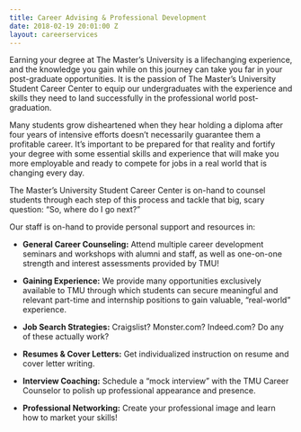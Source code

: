 ```yaml
---
title: Career Advising & Professional Development
date: 2018-02-19 20:01:00 Z
layout: careerservices
---
```


Earning your degree at The Master’s University is a lifechanging experience, and the knowledge you gain while on this journey can take you far in your post-graduate opportunities. It is the passion of The Master’s University Student Career Center to equip our undergraduates with the experience and skills they need to land successfully in the professional world post-graduation.

Many students grow disheartened when they hear holding a diploma after four years of intensive efforts doesn’t necessarily guarantee them a profitable career. It’s important to be prepared for that reality and fortify your degree with some essential skills and experience that will make you more employable and ready to compete for jobs in a real world that is changing every day.

The Master’s University Student Career Center is on-hand to counsel students through each step of this process and tackle that big, scary question: “So, where do I go next?”

Our staff is on-hand to provide personal support and resources in:

* **General Career Counseling:** Attend multiple career development seminars and workshops with alumni and staff, as well as one-on-one strength and interest assessments provided by TMU!
   

* **Gaining Experience:** We provide many opportunities exclusively available to TMU through which students can secure meaningful and relevant part-time and internship positions to gain valuable, “real-world” experience. 

* **Job Search Strategies:** Craigslist? Monster.com? Indeed.com? Do any of these actually work? 

* **Resumes & Cover Letters:** Get individualized instruction on resume and cover letter writing.

* **Interview Coaching:** Schedule a “mock interview” with the TMU Career Counselor to polish up professional appearance and presence. 

* **Professional Networking:** Create your professional image and learn how to market your skills!